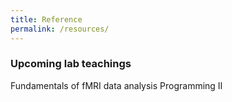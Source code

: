 ```yaml
---
title: Reference
permalink: /resources/
---
```


### Upcoming lab teachings

Fundamentals of fMRI data analysis
Programming II


